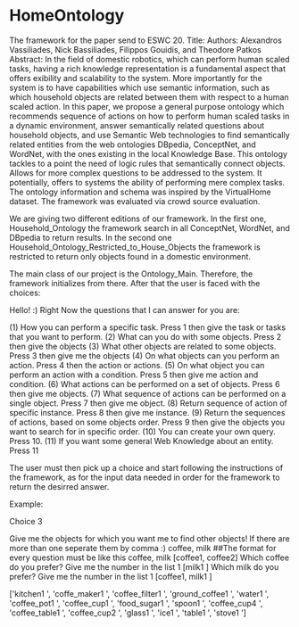 # HomeOntology
The framework for the paper send to ESWC 20.
Title:
Authors: Alexandros Vassiliades, Nick Bassiliades, Filippos Gouidis, and Theodore Patkos
Abstract:
In the field of domestic robotics, which can perform human scaled tasks, having a rich knowledge representation is a fundamental aspect
that offers exibility and scalability to the system. More importantly for the system is to have capabilities which use semantic information, such as which household objects are related between them with respect to a human scaled action. In this paper, we propose a general purpose ontology which recommends sequence of actions on how to perform human scaled tasks in a dynamic environment, answer semantically related questions about household objects, and use Semantic Web technologies to find semantically related entities from the web ontologies DBpedia, ConceptNet, and WordNet, with the ones existing in the local Knowledge Base. This ontology tackles to a point the need of logic rules that semantically connect objects. Allows for more complex questions to be addressed to the system. It potentially, offers to systems the ability of performing mere complex tasks. The ontology information and schema was inspired by the VirtualHome dataset. The framework was evaluated via crowd source evaluation.

We are giving two different editions of our framework. In the first one, Household_Ontology the framework search in all ConceptNet, WordNet, and DBpedia to return results. In the second one Household_Ontology_Restricted_to_House_Objects the framework is restricted to return only objects found in a domestic environment.

The main class of our project is the Ontology_Main. Therefore, the framework initializes from there. After that the user is faced with the choices:



Hello! :) Right Now the questions that I can answer for you are:

(1) How you can perform a specific task. Press 1 then give the task or tasks that you want to perform.
(2) What can you do with some objects. Press 2 then give the objects
(3) What other objects are related to some objects. Press 3 then give me the objects
(4) On what objects can you perform an action. Press 4 then the action or actions.
(5) On what object you can perform an action with a condition. Press 5 then give me action and condition.
(6) What actions can be performed on a set of objects. Press 6 then give me objects.
(7) What sequence of actions can be performed on a single object. Press 7 then give me object.
(8) Return sequence of action of specific instance. Press 8 then give me instance.
(9) Return the sequences of actions, based on some objects order. Press 9 then give the objects you want to search for in specific order.
(10) You can create your own query. Press 10.
(11) If you want some general Web Knowledge about an entity. Press 11

The user must then pick up a choice and start following the instructions of the framework, as for the input data needed in order for the framework to return the desirred answer. 


Example:

Choice 3 

Give me the objects for which you want me to find other objects! If there are more than one seperate them by comma :)
coffee, milk      ##The format for every question must be like this 
coffee, milk
[coffee1, coffee2]
Which coffee do you prefer? Give me the number in the list
1
[milk1 ]
Which milk do you prefer? Give me the number in the list
1
[coffee1, milk1 ]

['kitchen1 ', 'coffe_maker1 ', 'coffee_filter1 ', 'ground_coffee1 ', 'water1 ', 'coffee_pot1 ', 'coffee_cup1 ', 'food_sugar1 ', 'spoon1 ', 'coffee_cup4 ', 'coffee_table1 ', 'coffee_cup2 ', 'glass1 ', 'ice1 ', 'table1 ', 'stove1 ']
